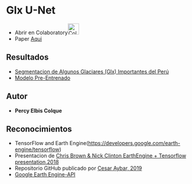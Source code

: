 # Glx U-Net
* Abrir en Colaboratory[<img src="https://colab.research.google.com/img/colab_favicon.ico" width ="30" hight = "40" alt="Colab"/>](https://colab.research.google.com/drive/1_3DaVTQbkjF4tJYNSI34u4RN23xENBvP)
* Paper [Aqui](https://arxiv.org/abs/1505.04597)
## Resultados
* [Segmentacion de Algunos Glaciares (Glx) Importantes del Perú](https://percyelbis.github.io/glx_unet/)
* [Modelo Pre-Entrenado](https://drive.google.com/open?id=1_1M9_zziF753YSVWEx3nKFZx0uJJtglk)
## Autor

* **Percy Elbis Colque**

## Reconocimientos
* TensorFlow and Earth Engine(https://developers.google.com/earth-engine/tensorflow)
* Presentacion de [Chris Brown & Nick Clinton EarthEngine + Tensorflow presentation,2018](https://www.youtube.com/watch?v=w-1xfF0IaeU)
* Repositorio GitHub publicado por [Cesar Aybar, 2019](https://github.com/csaybar/EEwPython/blob/master/cnn_demo.ipynb)
* [Google Earth Engine-API](https://github.com/google/earthengine-api)


